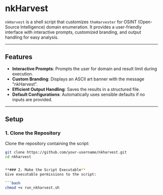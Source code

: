 # nkHarvest

`nkHarvest` is a shell script that customizes `theHarvester` for OSINT (Open-Source Intelligence) domain enumeration. It provides a user-friendly interface with interactive prompts, customized branding, and output handling for easy analysis.

---

## Features

- **Interactive Prompts**: Prompts the user for domain and result limit during execution.
- **Custom Branding**: Displays an ASCII art banner with the message "nkHarvest".
- **Efficient Output Handling**: Saves the results in a structured file.
- **Default Configurations**: Automatically uses sensible defaults if no inputs are provided.

---

## Setup

### 1. Clone the Repository

Clone the repository containing the script:

```bash
git clone https://github.com/your-username/nkharvest.git
cd nkharvest


**### 2. Make the Script Executable**
Give executable permissions to the script:

```bash
chmod +x run_nkharvest.sh
